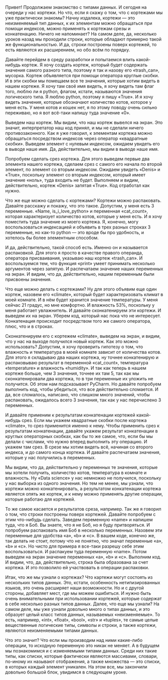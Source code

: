 Привет! Продолжаем знакомство с типами данных. И сегодня на очереди у нас кортежи. Но что, если я скажу о том, что с кортежами мы уже практически знакомы? Начну издалека, кортежи — это неизменяемый тип данных, к их элементам можно обращаться при помощи индексов, можно применять к кортежам срезы и конкатенацию. Ничего не напоминает? На самом деле, да, несколько уроков назад мы проходили строки, которые обладают примерно такой же функциональностью. И да, строки построены поверх кортежей, то есть являются их расширением, но обо всём по порядку.

Давайте перейдем в среду разработки и попытаемся влить какой-нибудь кортеж. Я хочу создать кортеж, который будет содержать значения самого разного типа, поэтому я так и назову его «trash_can», мусорка. Кортеж объявляется при помощи оператора круглые скобки. И в эти скобки мы помещаем все те значения, которые хотим видеть в нашем кортеже. Я хочу там своё имя видеть, я хочу видеть там флаг того, люблю ли я python, флагом, кстати, называются значения логического типа. Я люблю python, поэтому я пишу «True». И я хочу видеть значения, которые обозначают количество котов, которое у меня есть. У меня котов и кошек нет, я по этому поводу очень сильно переживаю, но я вот всё-таки напишу туда значение «0».

Выведем наш кортеж. Мы видим, что наш кортеж вывелся на экран. Это значит, интерпретатор наш код принял, и мы не сделали ничего противозаконного. Как я уже говорил, к элементам кортежа можно обращаться посредством индексов через оператор «квадратные скобки». Выведем элемент с нулевым индексом, ожидаем увидеть его в выводе наше имя. Да, действительно, мы видим в выводе наше имя.

Попробуем сделать срез кортежа. Для этого выведем первые два элемента нашего кортежа, сделаем срез с самого его начала по второй элемент, по элемент со вторым индексом. Ожидаем увидеть «Denis» и «True», поскольку элемент со вторым индексом, который имеет значение «ноль», туда входить не будет. Выполняем и видим, действительно, кортеж «Denis» запятая «True». Код отработал как нужно.

Что же еще можно сделать с кортежами? Кортежи можно распаковать. Давайте расскажу и покажу, что это такое. Допустим, у меня есть 3 переменные. «Name, is_i_love_python» и переменная «cat_count», которая характеризует количество котов, которые у меня есть. И я хочу поместить туда значение из моего кортежа. Я, конечно, могу воспользоваться индексацией и объявить в трех разных строках 3 переменные, но как-то python — это вроде бы про удобность, и хотелось бы более элементным способом.

И да, действительно, такой способ есть. Именно он и называется распаковкой. Для этого я просто в качестве правого операнда, оператора присваивания, указываю наш кортеж «trash_can». И воспользуемся тем, что функция «print» умеет принимать несколько аргументов через запятую. И распечатаем значение наших переменных на экран. И видим, что да, действительно, нашим переменным были присвоены значения.

Что еще можно делать с кортежами? Ну для этого объявим еще один кортеж, назовем его «climate», который будет характеризовать климат в моей комнате. И в нём будет хранится значение температуры. У меня сейчас 21 градус, но мне комфортно. И влажность 53%, поскольку у меня работает увлажнитель. И давайте сконкатенируем эти кортежи. И выведем их на экран. Уберем код, который нас пока что не интересует. Конкатенация происходит посредством того же самого оператора, плюс, что и в строках.

Сконкатенируем его с кортежем «сlimate», выведем на экран, и видим, что у нас на выходе получился новый кортеж. Как это можно использовать?  Допустим, я хочу проверить гипотезу о том, что влажность и температура в моей комнате зависит от количества котов. Для этого я складываю два наших кортежа, ну точнее конкатенирую и распаковываю результат в переменной «сat_count», температура «temperature» и влажность «humidity». И так как теперь в нашем кортеже больше, чем 3 значения, точнее их там 5, так как мы сконкатенировали два кортежа, то в три переменные их уложить не получится. Об этом нам подсказывает PyCharm. Но давайте попробуем выполнить код, чтобы убедиться, что все действительно сломается. И да, все сломалось, написано, что слишком много значений, чтобы распаковать, ожидалось всего 3 значения, так как у нас перечислено 3 переменных.

И давайте применим к результатам конкатенации кортежей какой-нибудь срез. Если мы укажем квадратные скобки после кортежа «climate», то срез применится именно к нему. Чтобы применить срез к результатам конкатенации, давайте укажем результат конкатенации в круглых операторных скобках, как бы то же самое, что, если бы мы делали с числами, что нужно вперед выполнить эту операцию. И укажем там срез. В срезе мы хотим видеть всё, начиная со второго индекса, и до самого конца кортежа. И давайте распечатаем значения, которые у нас получились в переменных.

Мы видим, что да, действительно у переменных те значения, которые мы хотели получить, количество котов, температура в комнате и влажность. Ну «Data science» у нас немножко не получился, поскольку у нас выборка из одного значения. Но тем не менее, мы узнали, что кортежи можно конкатенировать, а результатом конкатенации кортежа является опять же кортеж, и к нему можно применять другие операции, которые работаю для кортежей.

То же самое касается и результатов среза, например. Так же я говорил о том, что строки построены поверх кортежей. Давайте попробуем с этим что-нибудь сделать. Заведем переменную «name» и напишем туда, что я Боб. Вы знаете, что я не Боб, но я буду притворяться. И попробуем распаковать имя Боб в несколько переменных. Назовем эти переменные для удобства «a», «b» и «c». В вашем коде, конечно же, так делать не стоит, потому что не понятно, что значат переменные «a», «b» и «c». Но чисто для примера я все-таки разрешу себе этим воспользоваться. И распакуем туда переменную «name». Потом выведем на экран значение переменных «a», «b» и «с». Выполним код. И видим, что, да, действительно, строка была образована за счет кортежа. И это позволило ей участвовать в операции распаковки.

Итак, что же мы узнали о кортежах? Что картежи могут состоять из нескольких типов данных. Это, кстати, особенность нетипизированных языков, это очень расширяет наши возможности. Но и с другой стороны, добавляет мест, где мы можем ошибиться.  И нужно быть очень внимательными при использовании кортежей, которые содержат в себе несколько разных типов данных.  Далее, что еще мы узнали? На самом деле, мы уже узнали довольно много о типах данных, и это образует целый класс типов данных, называемых «неизменяемые». То есть, например, «int», «float», «bool», «str» и «tuples», те самые целые вещественные логические типы, символы и строки, а также кортежи, являются неизменяемыми типами данных.

Что это значит? Что если мы производим над ними какие-либо операции, то исходную переменную это никак не меняет. А в будущем мы познакомимся и с изменяемыми типами данных. Среди них такие типы, как списки, которые фактически являются массивами, словари, по-иному их называют отображения, а также множества — это списки, в которых каждый элемент уникален. На этом все, мы закончили довольно большой блок, увидимся в следующем уроке.